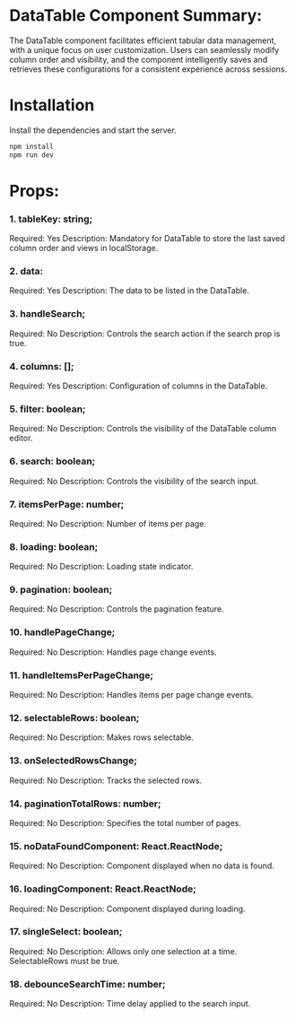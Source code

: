 # DataTable Component Summary:

The DataTable component facilitates efficient tabular data management, with a unique focus on user customization. Users can seamlessly modify column order and visibility, and the component intelligently saves and retrieves these configurations for a consistent experience across sessions.

# Installation

Install the dependencies and start the server.

```sh
npm install
npm run dev
```

# Props:

### 1. tableKey: string;

Required: Yes
Description: Mandatory for DataTable to store the last saved column order and views in localStorage.

### 2. data:

Required: Yes
Description: The data to be listed in the DataTable.

### 3. handleSearch;

Required: No
Description: Controls the search action if the search prop is true.

### 4. columns: [];

Required: Yes
Description: Configuration of columns in the DataTable.

### 5. filter: boolean;

Required: No
Description: Controls the visibility of the DataTable column editor.

### 6. search: boolean;

Required: No
Description: Controls the visibility of the search input.

### 7. itemsPerPage: number;

Required: No
Description: Number of items per page.

### 8. loading: boolean;

Required: No
Description: Loading state indicator.

### 9. pagination: boolean;

Required: No
Description: Controls the pagination feature.

### 10. handlePageChange;

Required: No
Description: Handles page change events.

### 11. handleItemsPerPageChange;

Required: No
Description: Handles items per page change events.

### 12. selectableRows: boolean;

Required: No
Description: Makes rows selectable.

### 13. onSelectedRowsChange;

Required: No
Description: Tracks the selected rows.

### 14. paginationTotalRows: number;

Required: No
Description: Specifies the total number of pages.

### 15. noDataFoundComponent: React.ReactNode;

Required: No
Description: Component displayed when no data is found.

### 16. loadingComponent: React.ReactNode;

Required: No
Description: Component displayed during loading.

### 17. singleSelect: boolean;

Required: No
Description: Allows only one selection at a time. SelectableRows must be true.

### 18. debounceSearchTime: number;

Required: No
Description: Time delay applied to the search input.

